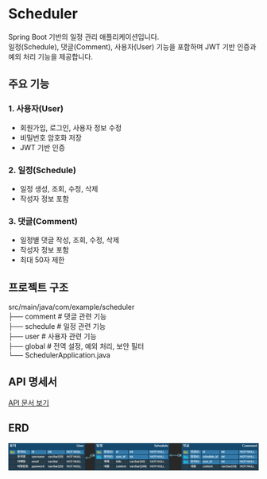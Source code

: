 # Scheduler

Spring Boot 기반의 일정 관리 애플리케이션입니다.  
일정(Schedule), 댓글(Comment), 사용자(User) 기능을 포함하며 JWT 기반 인증과 예외 처리 기능을 제공합니다.

## 주요 기능

### 1. 사용자(User)
- 회원가입, 로그인, 사용자 정보 수정
- 비밀번호 암호화 저장
- JWT 기반 인증

### 2. 일정(Schedule)
- 일정 생성, 조회, 수정, 삭제
- 작성자 정보 포함

### 3. 댓글(Comment)
- 일정별 댓글 작성, 조회, 수정, 삭제
- 작성자 정보 포함
- 최대 50자 제한

## 프로젝트 구조
src/main/java/com/example/scheduler  
├── comment # 댓글 관련 기능  
├── schedule # 일정 관련 기능  
├── user # 사용자 관련 기능  
├── global # 전역 설정, 예외 처리, 보안 필터  
└── SchedulerApplication.java 

## API 명세서

[API 문서 보기](https://www.notion.so/248ad6b19b1a80e5ae78e88e7ef1906b?v=248ad6b19b1a81ae9fd9000c15c9e657&source=copy_link)

## ERD

![ERD 이미지](images/erd.png)